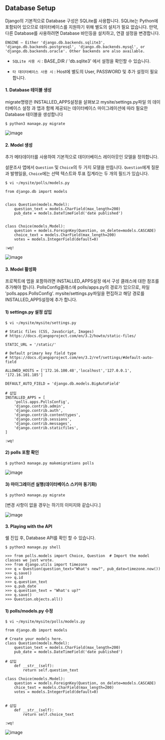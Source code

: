 ## Database Setup

Django의 기본적으로 Database 구성은 SQLite를 사용합니다. SQLite는 Python에 포함되어 있으므로 데이터베이스를 지원하기 위해 별도의 설치가 필요 없습니다. 만약, 다른 Database를 사용하려면 Database 바인등을 설치하고, 연결 설정을 변경합니다.

```
ENGINE – Either 'django.db.backends.sqlite3', 
'django.db.backends.postgresql', 'django.db.backends.mysql', or 
'django.db.backends.oracle'. Other backends are also available.
```

* ```SQLite 사용 시``` : BASE_DIR / 'db.sqlite3' 에서 설정을 확인할 수 있습니다.

* ```타 데이터베이스 사용 시``` : Host에 별도의 User, PASSWORD 및 추가 설정이 필요합니다. 


#### 1. Database 테이블 생성

migrate명령은 INSTALLED_APPS설정을 살펴보고 mysite/settings.py파일 의 데이터베이스 설정 과 앱과 함께 제공되는 데이터베이스 마이그레이션에 따라 필요한 Database 테이블을 생성합니다 

```
$ python3 manage.py migrate
```

![image](https://user-images.githubusercontent.com/56064985/148726508-af911334-a3b6-4fdc-aeaa-2446fafddb83.png)


#### 2. Model 생성

추가 메타데이터를 사용하여 기본적으로 데이터베이스 레이아웃인 모델을 정의합니다.

설문조사 앱에서 ```Question``` 및 ```Choice```의 두 가지 모델을 만듭니다. ```Question```에게 질문과 발행일을, ```Choice```에는 선택 텍스트와 투표 집계라는 두 개의 필드가 있습니다. 

```
$ vi ~/mysite/polls/models.py

from django.db import models


class Question(models.Model):
    question_text = models.CharField(max_length=200)
    pub_date = models.DateTimeField('date published')


class Choice(models.Model):
    question = models.ForeignKey(Question, on_delete=models.CASCADE)
    choice_text = models.CharField(max_length=200)
    votes = models.IntegerField(default=0)
    
:wq!
```

![image](https://user-images.githubusercontent.com/56064985/148727597-85e2fb36-a050-4aba-b14e-324f65e400ec.png)



#### 3. Model 활성화

프로젝트에 앱을 포함하려면 INSTALLED_APPS설정 에서 구성 클래스에 대한 참조를 추가해야 합니다. PollsConfig클래스에 polls/apps.py의 경로가 있으므로, 파일 'polls.apps.PollsConfig'. mysite/settings.py파일을 편집하고 해당 경로를 INSTALLED_APPS설정에 추가 합니다.

#### 1) settings.py 설정 삽입

```
$ vi ~/mysite/mysite/settings.py

# Static files (CSS, JavaScript, Images)
# https://docs.djangoproject.com/en/3.2/howto/static-files/

STATIC_URL = '/static/'

# Default primary key field type
# https://docs.djangoproject.com/en/3.2/ref/settings/#default-auto-field

ALLOWED_HOSTS = ['172.16.100.48','localhost','127.0.0.1', '172.16.101.185']

DEFAULT_AUTO_FIELD = 'django.db.models.BigAutoField'

# 삽입
INSTALLED_APPS = [                                           
    'polls.apps.PollsConfig',
    'django.contrib.admin',
    'django.contrib.auth',
    'django.contrib.contenttypes',
    'django.contrib.sessions',
    'django.contrib.messages',
    'django.contrib.staticfiles',
]

:wq!
```

#### 2) polls 포함 확인

```
$ python3 manage.py makemigrations polls
```

![image](https://user-images.githubusercontent.com/56064985/148728880-e0d33e8c-e798-421a-bd17-c190d3931694.png)



#### 3) 마이그레이션  실행(데이터베이스 스키마 동기화)

```
$ python3 manage.py migrate
```


[변경 사항이 없을 경우는 하기의 이미지와 같습니다.]

![image](https://user-images.githubusercontent.com/56064985/148888976-92911a77-22c7-4223-aebf-1fc5d4e2dca4.png)



#### 3. Playing with the API

쉘 진입 후, Database API를 확인 할 수 있습니다.

```
$ python3 manage.py shell

>>> from polls.models import Choice, Question  # Import the model classes we just wrote.
>>> from django.utils import timezone
>>> q = Question(question_text="What's new?", pub_date=timezone.now())
>>> q.save()
>>> q.id
>>> q.question_text
>>> q.pub_date
>>> q.question_text = "What's up?"
>>> q.save()
>>> Question.objects.all()
```



#### 1) polls/models.py 수정

```
$ vi ~/mysite/mysite/polls/models.py

from django.db import models

# Create your models here.
class Question(models.Model):
    question_text = models.CharField(max_length=200)
    pub_date = models.DateTimeField('date published')

# 삽입
    def __str__(self):
        return self.question_text

class Choice(models.Model):
    question = models.ForeignKey(Question, on_delete=models.CASCADE)
    chice_text = models.CharField(max_length=200)
    votes = models.IntegerField(default=0)


# 삽입
    def __str__(self):
        return self.choice_text

:wq!
```

![image](https://user-images.githubusercontent.com/56064985/148891856-dfece4f9-0285-45f7-92c5-630afd11a9f0.png)



